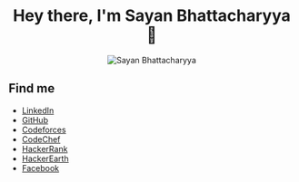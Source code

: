 

<h1 align="center"> Hey there, I'm Sayan Bhattacharyya 👋</h1>

<p align="center">
  <img src="https://github-readme-stats.vercel.app/api?username=Sayan3990&theme=chartreuse-dark&show_icons=true" alt ="Sayan Bhattacharyya">
</p>
<h2>Find me</h2>
<ul>
  <li><a href="https://www.linkedin.com/in/sayan-bhattacharyya-aa44a61a4">LinkedIn</a></li>
  <li><a href="https://github.com/Sayan3990">GitHub</a></li>
  <li><a href="https://codeforces.com/profile/1905345">Codeforces</a></li>
  <li><a href="https://www.codechef.com/users/trust_me345">CodeChef</a></li>
  <li><a href="https://www.hackerrank.com/sayan_bhatta2017">HackerRank</a></li>
  <li><a href="http://www.hackerearth.com/@sayan.bhatta2017">HackerEarth</a></li>
  <li><a href="https://www.facebook.com/sayan.bhattacharyya.3990/">Facebook</a></li>
  
</ul>

